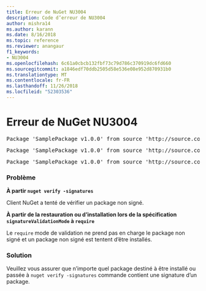 ```yaml
---
title: Erreur de NuGet NU3004
description: Code d’erreur de NU3004
author: mishra14
ms.author: karann
ms.date: 8/16/2018
ms.topic: reference
ms.reviewer: anangaur
f1_keywords:
- NU3004
ms.openlocfilehash: 6c61a0cbcb132fbf73c79d786c370919dc6fd660
ms.sourcegitcommit: a1846edf70ddb2505d58e536e08e952d870931b0
ms.translationtype: MT
ms.contentlocale: fr-FR
ms.lasthandoff: 11/26/2018
ms.locfileid: "52303536"
---
```

# <a name="nuget-error-nu3004"></a>Erreur de NuGet NU3004

<pre>Package 'SamplePackage v1.0.0' from source 'http://source.com/index.json': The package is not signed.</pre>
<pre>Package 'SamplePackage v1.0.0' from source 'http://source.com/index.json': signatureValidationMode is set to require, so packages are allowed only if signed by trusted signers; however, this package is unsigned.</pre>
<pre>Package 'SamplePackage v1.0.0' from source 'http://source.com/index.json': This repository indicated that all its packages are repository signed; however, this package is unsigned.</pre>

### <a name="issue"></a>Problème

**À partir `nuget verify -signatures`**

Client NuGet a tenté de vérifier un package non signé.

**À partir de la restauration ou d’installation lors de la spécification `signatureValidationMode` à `require`**

Le `require` mode de validation ne prend pas en charge le package non signé et un package non signé est tentent d’être installés.

### <a name="solution"></a>Solution

Veuillez vous assurer que n’importe quel package destiné à être installé ou passée à `nuget verify -signatures` commande contient une signature d’un package.
